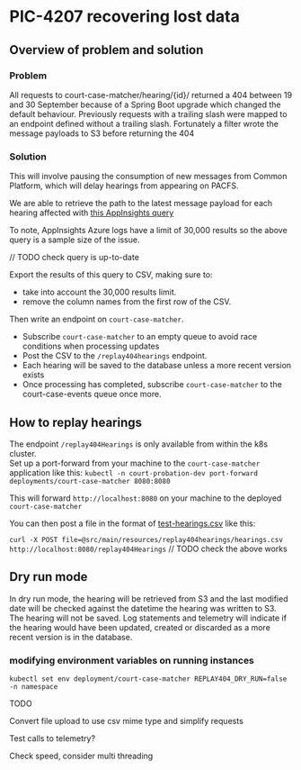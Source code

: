 # PIC-4207 recovering lost data

## Overview of problem and solution

### Problem
All requests to court-case-matcher/hearing/{id}/ returned a 404 between 19 and 30 September because of a Spring Boot upgrade which changed the
default behaviour. Previously requests with a trailing slash were mapped to an endpoint defined without a trailing slash.
Fortunately a filter wrote the message payloads to S3 before returning the 404

### Solution

This will involve pausing the consumption of new messages from Common Platform, which will delay hearings from appearing on PACFS.

We are able to retrieve the path to the latest message payload for each hearing affected with [this AppInsights query](https://portal.azure.com#@747381f4-e81f-4a43-bf68-ced6a1e14edf/blade/Microsoft_OperationsManagementSuite_Workspace/Logs.ReactView/resourceId/%2Fsubscriptions%2Fa5ddf257-3b21-4ba9-a28c-ab30f751b383%2FresourceGroups%2Fnomisapi-prod-rg%2Fproviders%2FMicrosoft.Insights%2Fcomponents%2Fnomisapi-prod/source/LogsBlade.AnalyticsShareLinkToQuery/q/H4sIAAAAAAAAA22QzU7DQAyE7zyFlUt%252BlBCQes0JCakXQMANoWjJmnZLdjd4nbQgHh43LWlUcR3PfLaH8LPHwOHiB7ZrJISm9b2uH32Ld8oiVBVEje%252BJizUqMm5V4ICOC8IGzYAUTUHC0Ld84%252FUYWlwtponvkBQb7%252BoJ%252BXD%252F9Axllu3juGN0Go78pYYKmIytRUziMs6BfeD9KAldazjpqc0hPtrLOH25fk1T4XjSSPD2BWysvKRsJ2JHfoMNn%252Bg5jPnJk8%252FOW2pJhN5a8X4jKFrVVu2SmTdL9wsmmNg33jj4ME5XxjnZz6QaDODdOffQhZCCWiEIjzhsDa8hujWt9N6VszLeRXJjWacuIghqQC11wGUW5YfByEkOCNGO%252BLGPf17%252Fw87%252B%252FwXkEv%252FoAQIAAA%253D%253D/timespan/2024-09-19T14%3A00%3A55.000Z%2F2024-09-30T16%3A31%3A55.000Z/limit/30000)

To note, AppInsights Azure logs have a limit of 30,000 results so the above query is a sample size of the issue.

// TODO check query is up-to-date

Export the results of this query to CSV, making sure to:
- take into account the 30,000 results limit.
- remove the column names from the first row of the CSV.

Then write an endpoint on `court-case-matcher`. 

- Subscribe `court-case-matcher` to an empty queue to avoid race conditions when processing updates
- Post the CSV to the `/replay404hearings` endpoint.
- Each hearing will be saved to the database unless a more recent version exists
- Once processing has completed, subscribe `court-case-matcher` to the court-case-events queue once more. 

## How to replay hearings

The endpoint `/replay404Hearings` is only available from within the k8s cluster.  
Set up a port-forward from your machine to the `court-case-matcher` application like this: 
`kubectl -n court-probation-dev port-forward deployments/court-case-matcher 8080:8080`

This will forward `http://localhost:8080` on your machine to the deployed `court-case-matcher`

You can then post a file in the format of [test-hearings.csv](src/test/resources/replay404hearings/test-hearings.csv) like this:

`curl -X POST file=@src/main/resources/replay404hearings/hearings.csv http://localhost:8080/replay404Hearings`
// TODO check the above works

## Dry run mode

In dry run mode, the hearing will be retrieved from S3 and the last modified date will be checked against the datetime the hearing was written to S3. The hearing will not be saved.
Log statements and telemetry will indicate if the hearing would have been updated, created or discarded as a more recent version is in the database.


### modifying environment variables on running instances

```
kubectl set env deployment/court-case-matcher REPLAY404_DRY_RUN=false -n namespace
```

TODO

Convert file upload to use csv mime type and simplify requests

Test calls to telemetry?

Check speed, consider multi threading